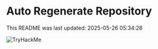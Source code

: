 # Auto Regenerate Repository

This README was last updated: 2025-05-26 05:34:28

 ![TryHackMe](https://tryhackme.com/badge/533634)